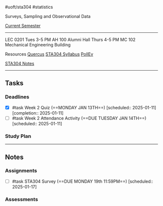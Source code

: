 #uoft/sta304 #statistics 

Surveys, Sampling and Observational Data

[Current Semester](Current%20Semester)

---
LEC 0201
	Tues 3-5 PM
		AH 100
		Alumni Hall
	Thurs 4-5 PM
		MC 102
		Mechanical Engineering Building

Resources 
	[Quercus](https://q.utoronto.ca/courses/374323)
	[STA304 Syllabus](attachments/STA304%20Syllabus.pdf)
	[PollEv](https://pollev.com/home)

[STA304 Notes](STA304%20Notes/STA304%20Notes.md)

---

## Tasks
### Deadlines
- [x] #task Week 2 Quiz (==MONDAY JAN 13TH==)  [scheduled:: 2025-01-11]  [completion:: 2025-01-11]
- [ ] #task Week 2 Attendance Activity (==DUE TUESDAY JAN 14TH==)  [scheduled:: 2025-01-11]
### Study Plan



---
## Notes
### Assignments
- [ ] #task STA304 Survey (==DUE MONDAY 19th 11:59PM==) [scheduled:: 2025-01-17] 


### Assessments